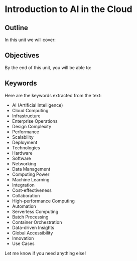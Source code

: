 # Introduction to AI in the Cloud

## Outline
In this unit we will cover:

## Objectives
By the end of this unit, you will be able to:

## Keywords
Here are the keywords extracted from the text:

- AI (Artificial Intelligence)
- Cloud Computing
- Infrastructure
- Enterprise Operations
- Design Complexity
- Performance
- Scalability
- Deployment
- Technologies
- Hardware
- Software
- Networking
- Data Management
- Computing Power
- Machine Learning
- Integration
- Cost-effectiveness
- Collaboration
- High-performance Computing
- Automation
- Serverless Computing
- Batch Processing
- Container Orchestration
- Data-driven Insights
- Global Accessibility
- Innovation
- Use Cases

Let me know if you need anything else!